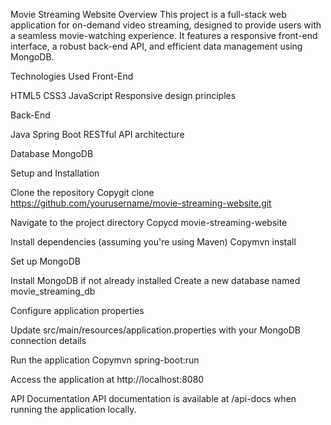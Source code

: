 Movie Streaming Website
Overview
This project is a full-stack web application for on-demand video streaming, designed to provide users with a seamless movie-watching experience. It features a responsive front-end interface, a robust back-end API, and efficient data management using MongoDB.

Technologies Used
Front-End

HTML5
CSS3
JavaScript
Responsive design principles

Back-End

Java Spring Boot
RESTful API architecture

Database
MongoDB

Setup and Installation

Clone the repository
Copygit clone https://github.com/yourusername/movie-streaming-website.git

Navigate to the project directory
Copycd movie-streaming-website

Install dependencies (assuming you're using Maven)
Copymvn install

Set up MongoDB

Install MongoDB if not already installed
Create a new database named movie_streaming_db


Configure application properties

Update src/main/resources/application.properties with your MongoDB connection details


Run the application
Copymvn spring-boot:run

Access the application at http://localhost:8080

API Documentation
API documentation is available at /api-docs when running the application locally.
